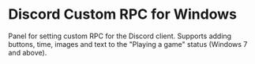 # Discord Custom RPC for Windows
Panel for setting custom RPC for the Discord client. Supports adding buttons, time, images and text to the "Playing a game" status (Windows 7 and above).
